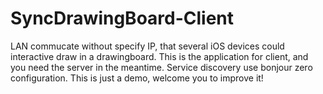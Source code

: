 # SyncDrawingBoard-Client
LAN commucate without specify IP, that several iOS devices could interactive draw in a drawingboard. This is the application for client, and you need the server in the meantime.
Service discovery use bonjour zero configuration. 
This is just a demo, welcome you to improve it!

